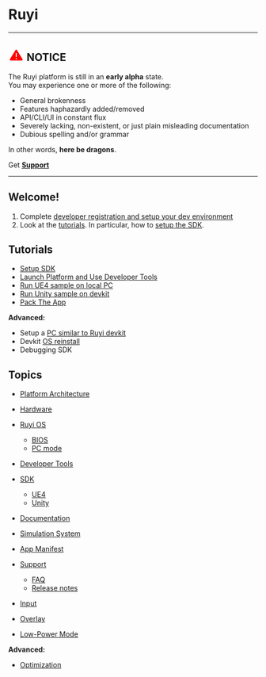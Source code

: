 # Ruyi

---
## ![](/docs/img/warning.png) NOTICE
The Ruyi platform is still in an __early alpha__ state.  
You may experience one or more of the following:

* General brokenness
* Features haphazardly added/removed
* API/CLI/UI in constant flux
* Severely lacking, non-existent, or just plain misleading documentation
* Dubious spelling and/or grammar

In other words, __here be dragons__.

Get __[Support](topics/support.md)__

---

## Welcome!

1. Complete [developer registration and setup your dev environment](topics/dev_onboarding.md)
1. Look at the [tutorials](#tutorials).  In particular, how to [setup the SDK](tutorials/setup.md).

## Tutorials

* [Setup SDK](tutorials/setup.md)
* [Launch Platform and Use Developer Tools](tutorials/layer0_devtools.md)
* [Run UE4 sample on local PC](tutorials/run_ue4_sample_pc.md)
* [Run Unity sample on devkit](tutorials/run_unity_sample_console.md)
* [Pack The App](tutorials/how_to_pack.md)

__Advanced:__

* Setup a [PC similar to Ruyi devkit](topics/simulation_system.md)
* Devkit [OS reinstall](topics/os.md#Installation)
* Debugging SDK

## Topics

* [Platform Architecture](topics/layer0.md)
* [Hardware](topics/hardware.md)
* [Ruyi OS](topics/os.md)
    * [BIOS](topics/bios.md)
    * [PC mode](topics/pc_mode.md)
* [Developer Tools](topics/devtool.md)
* [SDK](topics/sdk.md)
    * [UE4](topics/ue4.md)
    * [Unity](topics/unity.md)
* [Documentation](topics/docs.md)
* [Simulation System](topics/simulation_system.md)
* [App Manifest](topics/app_metadata.md)
* [Support](topics/support.md)
    * [FAQ](faq.md)
    * [Release notes](topics/release_notes.md)

* [Input](topics/input.md)
* [Overlay](topics/overlay.md)
* [Low-Power Mode](topics/lpm.md)

__Advanced:__

* [Optimization](topics/optimization.md)

